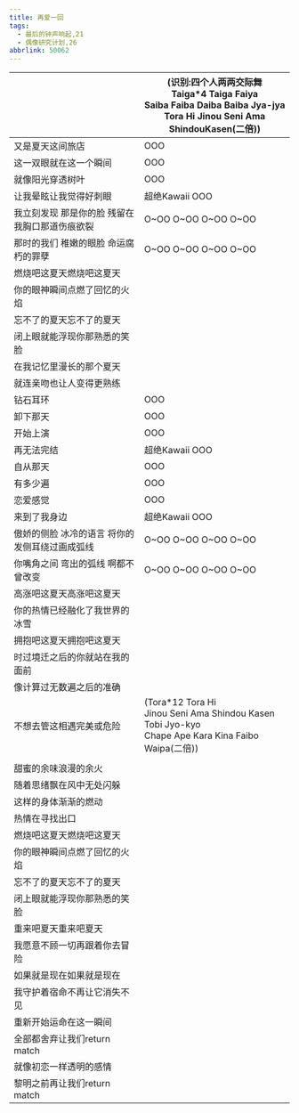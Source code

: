 ```yaml
---
title: 再爱一回
tags:
  - 最后的钟声响起,21
  - 偶像研究计划,26
abbrlink: 50062
---
```

|      |(识别:四个人两两交际舞<br>Taiga*4 Taiga Faiya<br>Saiba Faiba Daiba Baiba Jya-jya<br>Tora Hi Jinou Seni Ama ShindouKasen(二倍))|
|--|--|
|又是夏天这间旅店|OOO|
|这一双眼就在这一个瞬间|OOO|
|就像阳光穿透树叶|OOO|
|让我晕眩让我觉得好刺眼|超绝Kawaii OOO|
|我立刻发现 那是你的脸 残留在我胸口那道伤痕欲裂|O~OO O~OO O~OO O~OO|
|那时的我们 稚嫩的眼脸 命运腐朽的罪孽|O~OO O~OO O~OO O~OO|
|燃烧吧这夏天燃烧吧这夏天|      |
|你的眼神瞬间点燃了回忆的火焰|      |
|忘不了的夏天忘不了的夏天|      |
|闭上眼就能浮现你那熟悉的笑脸|      |
|在我记忆里漫长的那个夏天|      |
|就连亲吻也让人变得更熟练|      |
|钻石耳环|OOO|
|卸下那天|OOO|
|开始上演|OOO|
|再无法完结|超绝Kawaii OOO|
|自从那天|OOO|
|有多少遍|OOO|
|恋爱感觉|OOO|
|来到了我身边|超绝Kawaii OOO|
|傲娇的侧脸 冰冷的语言 将你的发侧耳绕过画成弧线|O~OO O~OO O~OO O~OO|
|你嘴角之间 弯出的弧线 啊都不曾改变|O~OO O~OO O~OO O~OO|
|高涨吧这夏天高涨吧这夏天|      |
|你的热情已经融化了我世界的冰雪|      |
|拥抱吧这夏天拥抱吧这夏天|      |
|时过境迁之后的你就站在我的面前|      |
|像计算过无数遍之后的准确|      |
|不想去管这相遇完美或危险|(Tora*12 Tora Hi<br>Jinou Seni Ama Shindou Kasen Tobi Jyo-kyo<br>Chape Ape Kara Kina Faibo Waipa(二倍))<br>|
|      |      |
|甜蜜的余味浪漫的余火|      |
|随着思绪飘在风中无处闪躲|      |
|这样的身体渐渐的燃动|      |
|热情在寻找出口|      |
|燃烧吧这夏天燃烧吧这夏天|      |
|你的眼神瞬间点燃了回忆的火焰|      |
|忘不了的夏天忘不了的夏天|      |
|闭上眼就能浮现你那熟悉的笑脸|      |
|重来吧夏天重来吧夏天|      |
|我愿意不顾一切再跟着你去冒险|      |
|如果就是现在如果就是现在|      |
|我守护着宿命不再让它消失不见|      |
|重新开始运命在这一瞬间|      |
|全部都舍弃让我们return match|      |
|就像初恋一样透明的感情|      |
|黎明之前再让我们return match|      |